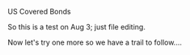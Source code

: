 US Covered Bonds

  So this is a test on Aug 3; just file editing.
  
  Now let's try one more so we have a trail to follow....
